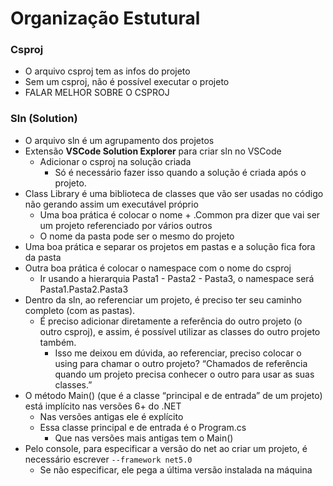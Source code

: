 # Organização Estutural

### Csproj
* O arquivo csproj tem as infos do projeto
* Sem um csproj, não é possível executar o projeto
* FALAR MELHOR SOBRE O CSPROJ

### Sln (Solution)
* O arquivo sln é um agrupamento dos projetos
* Extensão **VSCode Solution Explorer** para criar sln no VSCode
  * Adicionar o csproj na solução criada
    * Só é necessário fazer isso quando a solução é criada após o projeto.
* Class Library é uma biblioteca de classes que vão ser usadas no código não gerando assim um executável próprio
  * Uma boa prática é colocar o nome + .Common pra dizer que vai ser um projeto referenciado por vários outros
  * O nome da pasta pode ser o mesmo do projeto
* Uma boa prática e separar os projetos em pastas e a solução fica fora da pasta
* Outra boa prática é colocar o namespace com o nome do csproj
  * Ir usando a hierarquia Pasta1 - Pasta2 - Pasta3, o namespace será Pasta1.Pasta2.Pasta3
* Dentro da sln, ao referenciar um projeto, é preciso ter seu caminho completo (com as pastas).
  * É preciso adicionar diretamente a referência do outro projeto (o outro csproj), e assim, é possível utilizar as classes do outro projeto também.
    * Isso me deixou em dúvida, ao referenciar, preciso colocar o using para chamar o outro projeto? “Chamados de referência quando um projeto precisa conhecer o outro para usar as suas classes.”
* O método Main() (que é a classe “principal e de entrada” de um projeto) está implícito nas versões 6+ do .NET
  * Nas versões antigas ele é explícito
  * Essa classe principal e de entrada é o Program.cs
    * Que nas versões mais antigas tem o Main()
* Pelo console, para especificar a versão do net ao criar um projeto, é necessário escrever `--framework net5.0`
  * Se não especificar, ele pega a última versão instalada na máquina
